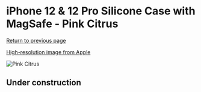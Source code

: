 # iPhone 12 & 12 Pro Silicone Case with MagSafe - Pink Citrus

[Return to previous page](/iphone_12)

[High-resolution image from Apple](https://store.storeimages.cdn-apple.com/8756/as-images.apple.com/is/MHL03?wid=4500&hei=4500&fmt=png)

<div style="width: 500px"><img src="/everyphone/MHL03.png" alt="Pink Citrus"></div>

## Under construction
